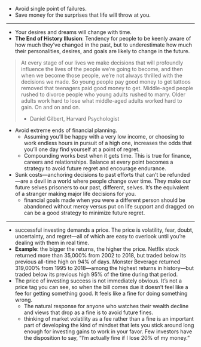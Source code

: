 - Avoid single point of failures. 
- Save money for the surprises that life will throw at you.
---
- Your desires and dreams will change with time.
- **The End of History Illusion**: Tendency for people to be keenly aware of how much they’ve changed in the past, but to underestimate how much their personalities, desires, and goals are likely to change in the future.
> At every stage of our lives we make decisions that will profoundly influence the lives of the people we’re going to become, and then when we become those people, we’re not always thrilled with the decisions we made. So young people pay good money to get tattoos removed that teenagers paid good money to get. Middle-aged people rushed to divorce people who young adults rushed to marry. Older adults work hard to lose what middle-aged adults worked hard to gain. On and on and on.
> - Daniel Gilbert, Harvard Psychologist
- Avoid extreme ends of financial planning.
	- Assuming you’ll be happy with a very low income, or choosing to work endless hours in pursuit of a high one, increases the odds that you’ll one day find yourself at a point of regret.
	- Compounding works best when it gets time. This is true for finance, careers and relationships. Balance at every point becomes a strategy to avoid future regret and encourage endurance.
- Sunk costs—anchoring decisions to past efforts that can’t be refunded—are a devil in a world where people change over time. They make our future selves prisoners to our past, different, selves. It’s the equivalent of a stranger making major life decisions for you.
	- financial goals made when you were a different person should be abandoned without mercy versus put on life support and dragged on can be a good strategy to minimize future regret.
---
- successful investing demands a price. The price is volatility, fear, doubt, uncertainty, and regret—all of which are easy to overlook until you’re dealing with them in real time.
- **Example**: the bigger the returns, the higher the price. Netflix stock returned more than 35,000% from 2002 to 2018, but traded below its previous all-time high on 94% of days. Monster Beverage returned 319,000% from 1995 to 2018—among the highest returns in history—but traded below its previous high 95% of the time during that period.
- The price of investing success is not immediately obvious. It’s not a price tag you can see, so when the bill comes due it doesn’t feel like a fee for getting something good. It feels like a fine for doing something wrong.
	- The natural response for anyone who watches their wealth decline and views that drop as a fine is to avoid future fines.
	- thinking of market volatility as a fee rather than a fine is an important part of developing the kind of mindset that lets you stick around long enough for investing gains to work in your favor. Few investors have the disposition to say, “I’m actually fine if I lose 20% of my money.”